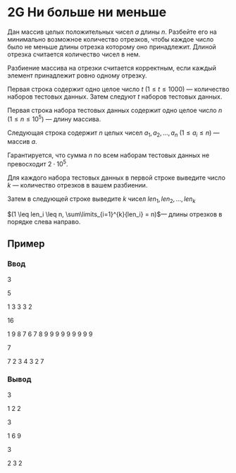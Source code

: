 # 2G Ни больше ни меньше

Дан массив целых положительных чисел $a$ длины $n$. Разбейте его на минимально возможное количество отрезков, чтобы каждое число было не меньше длины отрезка которому оно принадлежит. Длиной отрезка считается количество чисел в нем.

Разбиение массива на отрезки считается корректным, если каждый элемент принадлежит ровно одному отрезку.

Первая строка содержит одно целое число $t$ $(1 ≤ t ≤ 1000)$ — количество наборов тестовых данных. Затем следуют $t$ наборов тестовых данных.

Первая строка набора тестовых данных содержит одно целое число $n$ $(1 ≤ n ≤ 10^5)$ — длину массива.

Следующая строка содержит $n$ целых чисел $a_1, a_2, …, a_n$ $(1 ≤ a_i ≤ n)$ — массив $a$.

Гарантируется, что сумма $n$ по всем наборам тестовых данных не превосходит $2 ⋅ 10^5$.

Для каждого набора тестовых данных в первой строке выведите число $k$ — количество отрезков в вашем разбиении.

Затем в следующей строке выведите $k$ чисел $len_1, len_2, …, len_k$ 

$(1 \leq len_i \leq n, \sum\limits_{i=1}^{k}{len_i} = n)$— длины отрезков в порядке слева направо.

## Пример

### Ввод

3

5

1 3 3 3 2

16

1 9 8 7 6 7 8 9 9 9 9 9 9 9 9 9

7

7 2 3 4 3 2 7


### Вывод

3

1 2 2

3

1 6 9 

3

2 3 2 
